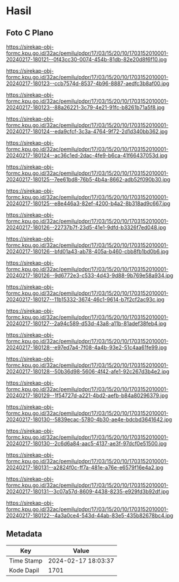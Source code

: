 # Hasil

## Foto C Plano

https://sirekap-obj-formc.kpu.go.id/32ac/pemilu/pdpr/17/03/15/20/10/1703152010001-20240217-180121--0f43cc30-0074-454b-81db-82e20d8f6f10.jpg

https://sirekap-obj-formc.kpu.go.id/32ac/pemilu/pdpr/17/03/15/20/10/1703152010001-20240217-180123--ccb7574d-8537-4b96-8887-aedfc3b8af00.jpg

https://sirekap-obj-formc.kpu.go.id/32ac/pemilu/pdpr/17/03/15/20/10/1703152010001-20240217-180123--88a26221-3c79-4e21-91fc-b8261b71a5f8.jpg

https://sirekap-obj-formc.kpu.go.id/32ac/pemilu/pdpr/17/03/15/20/10/1703152010001-20240217-180124--eda9cfcf-3c3a-4764-9f72-2d1d340bb362.jpg

https://sirekap-obj-formc.kpu.go.id/32ac/pemilu/pdpr/17/03/15/20/10/1703152010001-20240217-180124--ac36c1ed-2dac-4fe9-b6ca-41f66437053d.jpg

https://sirekap-obj-formc.kpu.go.id/32ac/pemilu/pdpr/17/03/15/20/10/1703152010001-20240217-180125--7ee61bd8-76b5-4b4a-8662-adb52f090b30.jpg

https://sirekap-obj-formc.kpu.go.id/32ac/pemilu/pdpr/17/03/15/20/10/1703152010001-20240217-180125--e8e446a3-82ef-4200-b4a2-8b318ad9c667.jpg

https://sirekap-obj-formc.kpu.go.id/32ac/pemilu/pdpr/17/03/15/20/10/1703152010001-20240217-180126--22737b7f-23d5-41e1-9dfd-b3326f7ed048.jpg

https://sirekap-obj-formc.kpu.go.id/32ac/pemilu/pdpr/17/03/15/20/10/1703152010001-20240217-180126--bfd01a43-ab78-405a-b460-cbb8fb1bd0b6.jpg

https://sirekap-obj-formc.kpu.go.id/32ac/pemilu/pdpr/17/03/15/20/10/1703152010001-20240217-180126--9d6772e3-c533-4d43-9d88-9b769e58a934.jpg

https://sirekap-obj-formc.kpu.go.id/32ac/pemilu/pdpr/17/03/15/20/10/1703152010001-20240217-180127--11b15332-3674-46c1-9614-b7f2cf2ac93c.jpg

https://sirekap-obj-formc.kpu.go.id/32ac/pemilu/pdpr/17/03/15/20/10/1703152010001-20240217-180127--2a94c589-d53d-43a8-a11b-81adef38feb4.jpg

https://sirekap-obj-formc.kpu.go.id/32ac/pemilu/pdpr/17/03/15/20/10/1703152010001-20240217-180128--e97ed7a4-7f08-4a4b-93e2-51c4aa61fe99.jpg

https://sirekap-obj-formc.kpu.go.id/32ac/pemilu/pdpr/17/03/15/20/10/1703152010001-20240217-180128--50b36d98-5606-4f42-afe1-92c267d3b4e2.jpg

https://sirekap-obj-formc.kpu.go.id/32ac/pemilu/pdpr/17/03/15/20/10/1703152010001-20240217-180129--1f54727d-a221-4bd2-aefb-b84a80296379.jpg

https://sirekap-obj-formc.kpu.go.id/32ac/pemilu/pdpr/17/03/15/20/10/1703152010001-20240217-180130--5839ecac-5780-4b30-ae4e-bdcbd3641642.jpg

https://sirekap-obj-formc.kpu.go.id/32ac/pemilu/pdpr/17/03/15/20/10/1703152010001-20240217-180130--2c6d6a84-aac5-4137-ae3f-97dcf0e51500.jpg

https://sirekap-obj-formc.kpu.go.id/32ac/pemilu/pdpr/17/03/15/20/10/1703152010001-20240217-180131--a2824f0c-ff7a-481e-a76e-e6579f16e4a2.jpg

https://sirekap-obj-formc.kpu.go.id/32ac/pemilu/pdpr/17/03/15/20/10/1703152010001-20240217-180131--3c07a57d-8609-4438-8235-e929fd3b92df.jpg

https://sirekap-obj-formc.kpu.go.id/32ac/pemilu/pdpr/17/03/15/20/10/1703152010001-20240217-180122--4a3a0ce4-543d-44ab-83e5-435b82678bc4.jpg


## Metadata

| Key        | Value               |
| ---------- | ------------------- |
| Time Stamp | 2024-02-17 18:03:37 |
| Kode Dapil | 1701                |



